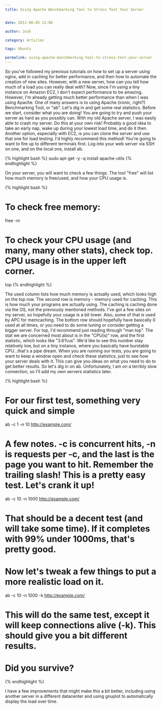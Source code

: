 ```yaml
---
title: Using Apache Benchmarking Tool to Stress Test Your Server


date: 2011-06-05 12:08

author: Josh

category: Articles

tags: Ubuntu

permalink: using-apache-benchmarking-tool-to-stress-test-your-server
---
```


So you've followed my previous tutorials on how to set up a server using
nginx, add in caching for better performance, and then how to automate
the creation of new sites. However, with a new server, how can you tell
how much of a load you can really deal with? Now, since I'm using a tiny
instance on Amazon EC2, I don't expect performance to be amazing.
However, I'm already getting much better performance than when I was
using Apache. One of many answers is to using Apache (ironic, right?)
Benchmarking Tool, or "ab". Let's dig in and get some real statistics.
Before we start, consider what you are doing! You are going to try and
push your server as hard as you possibly can. With my old Apache server,
I was easily able to crash my server. Do this at your own risk! Probably
a good idea to take an early nap, wake up during your lowest load time,
and do it then. Another option, especially with EC2, is you can clone
the server and use that one for load testing. I'd highly recommend this
method! You're going to want to fire up to different terminals first.
Log into your web server via SSH on one, and on the local one, install
ab.

{% highlight bash %}
sudo apt-get -y -q install apache-utils
{% endhighlight %}

On your server, you will want to check a few things. The tool "free"
will list how much memory is free/used, and how your CPU usage is.

{% highlight bash %}
# To check free memory:
free -m

# To check your CPU usage (and many, many other stats), check top. CPU usage is in the upper left corner.
top
{% endhighlight %}

The used column lists how much memory is actually used, which looks high
on the top row. The second row is memory - memory used for caching. This
is how much your programs are actually using. The caching is caching
done via the OS, not the previously mentioned methods. I've got a few
sites on my server, so hopefully your usage is a bit lower. Also, some
of that is used by APC for memcaching. The bottom row should hopefully
have basically 0 used at all times, or you need to do some tuning or
consider getting a bigger server. For top, I'd recommend just reading
through "man top". The stat we are concerned most about is in the
"CPU(s)" row, and the first statistic, which looks like "3.6%us". We'd
like to see this number stay relatively low, but on a tiny instance,
where you basically have burstable CPU...that's a pipe dream. When you
are running our tests, you are going to want to keep a window open and
check these statistics, just to see how your server deals with it. This
can give you ideas on what you need to do to get better results. So
let's dig in on ab. Unfortunately, I am on a terribly slow connection,
so I'll add my own servers statistics later.

{% highlight bash %}
# For our first test, something very quick and simple
ab -c 1 -n 10 http://example.com/

# A few notes. -c is concurrent hits, -n is requests per -c, and the last is the page you want to hit. Remember the trailing slash! This is a pretty easy test. Let's crank it up!

ab -c 10 -n 1000 http://example.com/

# That should be a decent test (and will take some time). If it completes with 99% under 1000ms, that's pretty good.
# Now let's tweak a few things to put a more realistic load on it.

ab -c 10 -n 1000 -k http://example.com/

# This will do the same test, except it will keep connections alive (-k). This should give you a bit different results.
# Did you survive?
{% endhighlight %}

I have a few improvements that might make this a bit better, including
using another server in a different datacenter and using gnuplot to
automatically display the load over time.
